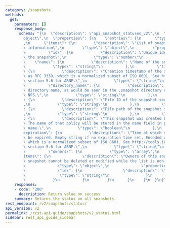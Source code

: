 ```yaml
---
category: /snapshots
methods:
  get:
    parameters: []
    response_body:
      schema: "{\n  \"description\": \"api_snapshot_statuses_v2\",\n  \"type\": \"\
        object\",\n  \"properties\": {\n    \"entries\": {\n      \"type\": \"array\"\
        ,\n      \"items\": {\n        \"description\": \"List of snapshot status\
        \ information\",\n        \"type\": \"object\",\n        \"properties\": {\n\
        \          \"id\": {\n            \"description\": \"Unique identifier of\
        \ the snapshot\",\n            \"type\": \"number\"\n          },\n      \
        \    \"name\": {\n            \"description\": \"Name of the snapshot\",\n\
        \            \"type\": \"string\"\n          },\n          \"timestamp\":\
        \ {\n            \"description\": \"Creation timestamp of the snapshot, encoded\
        \ as RFC 3339, which is a normalized subset of ISO 8601. See http://tools.ietf.org/rfc/rfc3339.txt,\
        \ section 5.6 for ABNF.\",\n            \"type\": \"string\"\n          },\n\
        \          \"directory_name\": {\n            \"description\": \"Snapshot\
        \ directory name, as would be seen in the .snapshot directory over SMB or\
        \ NFS.\",\n            \"type\": \"string\"\n          },\n          \"source_file_id\"\
        : {\n            \"description\": \"File ID of the snapshot source directory\"\
        ,\n            \"type\": \"string\"\n          },\n          \"source_file_path\"\
        : {\n            \"description\": \"File path of the snapshot source directory\"\
        ,\n            \"type\": \"string\"\n          },\n          \"created_by_policy\"\
        : {\n            \"description\": \"This snapshot was created by a policy.\
        \ The name of that policy will be stored in the name field in place of a user-defined\
        \ name.\",\n            \"type\": \"boolean\"\n          },\n          \"\
        expiration\": {\n            \"description\": \"Time at which snapshot will\
        \ be expired. Empty string if no expiration time set. Encoded as RFC 3339,\
        \ which is a normalized subset of ISO 8601. See http://tools.ietf.org/rfc/rfc3339.txt,\
        \ section 5.6 for ABNF.\",\n            \"type\": \"string\"\n          },\n\
        \          \"owners\": {\n            \"type\": \"array\",\n            \"\
        items\": {\n              \"description\": \"Owners of this snapshot. The\
        \ snapshot cannot be deleted or modified while the list is non-empty.\",\n\
        \              \"type\": \"object\",\n              \"properties\": {\n  \
        \              \"id\": {\n                  \"description\": \"id\",\n   \
        \               \"type\": \"string\"\n                }\n              }\n\
        \            }\n          }\n        }\n      }\n    }\n  }\n}"
    responses:
    - code: '200'
      description: Return value on success
    summary: Returns the status on all snapshots.
rest_endpoint: /v2/snapshots/status/
api_version: v2
permalink: /rest-api-guide/snapshots/v2_status.html
sidebar: rest_api_guide_sidebar
---
```

